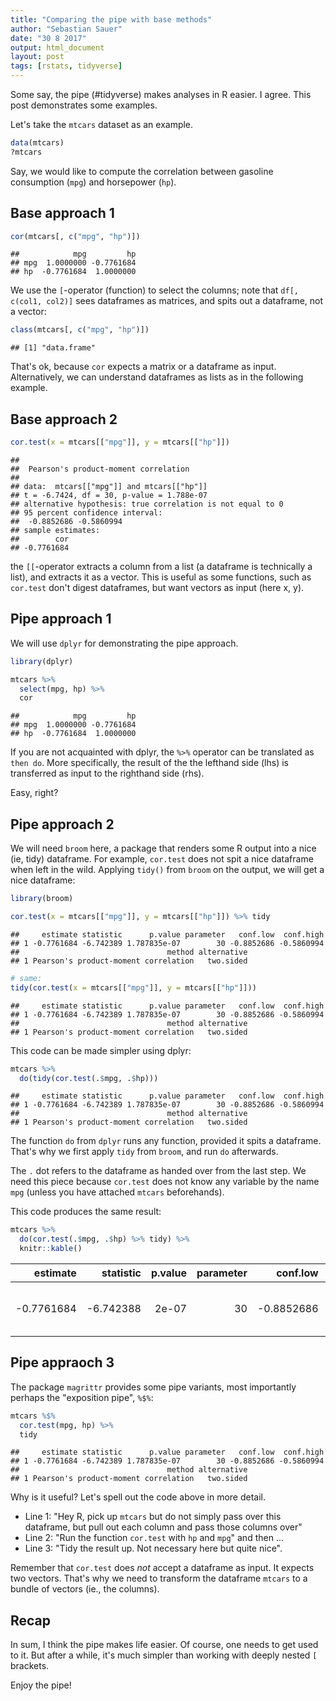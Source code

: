 ```yaml
---
title: "Comparing the pipe with base methods"
author: "Sebastian Sauer"
date: "30 8 2017"
output: html_document
layout: post
tags: [rstats, tidyverse]
---
```





Some say, the pipe (#tidyverse) makes analyses in R easier. I agree. This post demonstrates some examples.


Let's take the `mtcars` dataset as an example.


```r
data(mtcars)
?mtcars
```


Say, we would like to compute the correlation between gasoline consumption (`mpg`) and horsepower (`hp`).

## Base approach 1


```r
cor(mtcars[, c("mpg", "hp")])
```

```
##            mpg         hp
## mpg  1.0000000 -0.7761684
## hp  -0.7761684  1.0000000
```

We use the `[`-operator (function) to select the columns; note that `df[, c(col1, col2)]` sees dataframes as matrices, and spits out a dataframe, not a vector:


```r
class(mtcars[, c("mpg", "hp")])
```

```
## [1] "data.frame"
```

That's ok, because `cor` expects a matrix or a dataframe as input. Alternatively, we can understand dataframes as lists as in the following example.

## Base approach 2


```r
cor.test(x = mtcars[["mpg"]], y = mtcars[["hp"]])
```

```
## 
## 	Pearson's product-moment correlation
## 
## data:  mtcars[["mpg"]] and mtcars[["hp"]]
## t = -6.7424, df = 30, p-value = 1.788e-07
## alternative hypothesis: true correlation is not equal to 0
## 95 percent confidence interval:
##  -0.8852686 -0.5860994
## sample estimates:
##        cor 
## -0.7761684
```

the `[[`-operator extracts a column from a list (a dataframe is technically a list), and extracts it as a vector. This is useful as some functions, such as `cor.test` don't digest dataframes, but want vectors as input (here x, y).


## Pipe approach 1

We will use `dplyr` for demonstrating the pipe approach.


```r
library(dplyr)

mtcars %>% 
  select(mpg, hp) %>% 
  cor
```

```
##            mpg         hp
## mpg  1.0000000 -0.7761684
## hp  -0.7761684  1.0000000
```


If you are not acquainted with dplyr, the `%>%` operator can be translated as `then do`. More specifically, the result of the the lefthand side (lhs) is transferred as input to the righthand side (rhs).

Easy, right?


## Pipe approach 2

We will need `broom` here, a package that renders some R output into a nice (ie, tidy) dataframe. For example, `cor.test` does not spit a nice dataframe when left in the wild. Applying `tidy()` from `broom` on the output, we will get a nice dataframe:


```r
library(broom)

cor.test(x = mtcars[["mpg"]], y = mtcars[["hp"]]) %>% tidy
```

```
##     estimate statistic      p.value parameter   conf.low  conf.high
## 1 -0.7761684 -6.742389 1.787835e-07        30 -0.8852686 -0.5860994
##                                 method alternative
## 1 Pearson's product-moment correlation   two.sided
```

```r
# same:
tidy(cor.test(x = mtcars[["mpg"]], y = mtcars[["hp"]]))
```

```
##     estimate statistic      p.value parameter   conf.low  conf.high
## 1 -0.7761684 -6.742389 1.787835e-07        30 -0.8852686 -0.5860994
##                                 method alternative
## 1 Pearson's product-moment correlation   two.sided
```

This code can be made simpler using dplyr:



```r
mtcars %>% 
  do(tidy(cor.test(.$mpg, .$hp)))
```

```
##     estimate statistic      p.value parameter   conf.low  conf.high
## 1 -0.7761684 -6.742389 1.787835e-07        30 -0.8852686 -0.5860994
##                                 method alternative
## 1 Pearson's product-moment correlation   two.sided
```

The function `do` from `dplyr` runs any function, provided it spits a dataframe. That's why we first apply `tidy` from `broom`, and run `do` afterwards.

The `.` dot refers to the dataframe as handed over from the last step. We need this piece because `cor.test` does not know any variable by the name `mpg` (unless you have attached `mtcars` beforehands).

This code produces the same result:


```r
mtcars %>% 
  do(cor.test(.$mpg, .$hp) %>% tidy) %>% 
  knitr::kable()
```



|   estimate| statistic| p.value| parameter|   conf.low|  conf.high|method                               |alternative |
|----------:|---------:|-------:|---------:|----------:|----------:|:------------------------------------|:-----------|
| -0.7761684| -6.742388|   2e-07|        30| -0.8852686| -0.5860994|Pearson's product-moment correlation |two.sided   |


## Pipe appraoch 3

The package `magrittr` provides some pipe variants, most importantly perhaps the "exposition pipe", `%$%`:


```r
mtcars %$% 
  cor.test(mpg, hp) %>% 
  tidy
```

```
##     estimate statistic      p.value parameter   conf.low  conf.high
## 1 -0.7761684 -6.742389 1.787835e-07        30 -0.8852686 -0.5860994
##                                 method alternative
## 1 Pearson's product-moment correlation   two.sided
```

Why is it useful? Let's spell out the code above in more detail.

- Line 1: "Hey R, pick up `mtcars` but do not simply pass over this dataframe, but pull out each column and pass those columns over"  
- Line 2: "Run the function `cor.test` with `hp` and `mpg`" and then ...  
- Line 3: "Tidy the result up. Not necessary here but quite nice".  


Remember that `cor.test` does *not* accept a dataframe as input. It expects two vectors. That's why we need to transform the dataframe `mtcars` to a bundle of vectors (ie., the columns).


## Recap

In sum, I think the pipe makes life easier. Of course, one needs to get used to it. But after a while, it's much simpler than working with deeply nested `[` brackets.

Enjoy the pipe!
